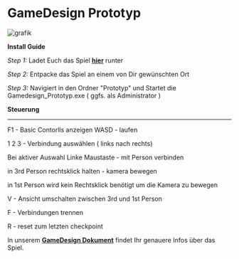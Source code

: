 # GameDesign Prototyp
![grafik](https://user-images.githubusercontent.com/48796243/122566336-bb62c580-d047-11eb-9d75-d1878b741631.png)

**Install Guide**

*Step 1:*
Ladet Euch das Spiel **[hier](https://github.com/Tobias-Bodmer/Shackles-of-Hell/archive/refs/heads/main.zip)** runter

*Step 2:* 
Entpacke das Spiel an einem von Dir gewünschten Ort

*Step 3:* 
Navigiert in den Ordner "Prototyp" und Startet die Gamedesign_Prototyp.exe ( ggfs. als Administrator ) 


**Steuerung**
________________________________________________________________________________________________________________________

F1 - Basic Contorlls anzeigen
WASD  - laufen

1 2 3 - Verbindung auswählen ( links nach rechts) 

Bei aktiver Auswahl Linke Maustaste - mit Person verbinden

in 3rd Person rechtsklick halten - kamera bewegen 

in 1st Person wird kein Rechtsklick benötigt um die Kamera zu bewegen

V - Ansicht umschalten zwischen 3rd und 1st Person

F - Verbindungen trennen

R - reset zum letzten checkpoint

In unserem **[GameDesign Dokument](https://github.com/Tobias-Bodmer/Shackles-of-Hell/blob/main/Gamedesign_Dokument.pdf)** findet Ihr genauere Infos über das Spiel.

